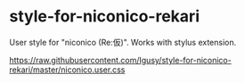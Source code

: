 # style-for-niconico-rekari
User style for "niconico (Re:仮)". Works with stylus extension.

https://raw.githubusercontent.com/Igusy/style-for-niconico-rekari/master/niconico.user.css

